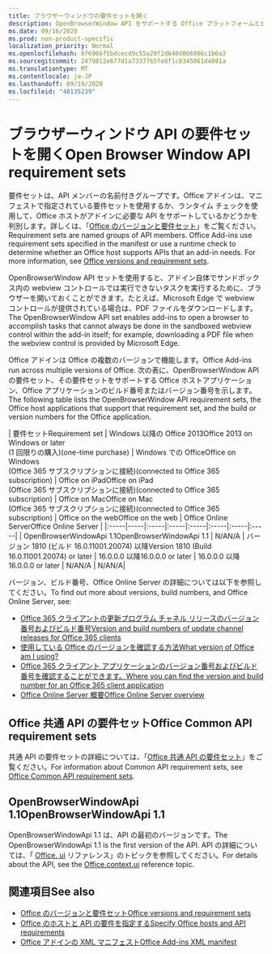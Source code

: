 ```yaml
---
title: ブラウザーウィンドウの要件セットを開く
description: OpenBrowserWindow API をサポートする Office プラットフォームとビルドを指定します。
ms.date: 09/16/2020
ms.prod: non-product-specific
localization_priority: Normal
ms.openlocfilehash: 8f6966f5bdcecd9c55a20f2d640d066906c1b6a3
ms.sourcegitcommit: 2479812e677d1a7337765fe8f1c8345061d4091a
ms.translationtype: MT
ms.contentlocale: ja-JP
ms.lasthandoff: 09/19/2020
ms.locfileid: "48135239"
---
```

# <a name="open-browser-window-api-requirement-sets"></a><span data-ttu-id="43e6b-103">ブラウザーウィンドウ API の要件セットを開く</span><span class="sxs-lookup"><span data-stu-id="43e6b-103">Open Browser Window API requirement sets</span></span>

<span data-ttu-id="43e6b-p101">要件セットは、API メンバーの名前付きグループです。Office アドインは、マニフェストで指定されている要件セットを使用するか、ランタイム チェックを使用して、Office ホストがアドインに必要な API をサポートしているかどうかを判別します。詳しくは、「[Office のバージョンと要件セット](../../develop/office-versions-and-requirement-sets.md)」をご覧ください。</span><span class="sxs-lookup"><span data-stu-id="43e6b-p101">Requirement sets are named groups of API members. Office Add-ins use requirement sets specified in the manifest or use a runtime check to determine whether an Office host supports APIs that an add-in needs. For more information, see [Office versions and requirement sets](../../develop/office-versions-and-requirement-sets.md).</span></span>

<span data-ttu-id="43e6b-107">OpenBrowserWindow API セットを使用すると、アドイン自体でサンドボックス内の webview コントロールでは実行できないタスクを実行するために、ブラウザーを開いておくことができます。たとえば、Microsoft Edge で webview コントロールが提供されている場合は、PDF ファイルをダウンロードします。</span><span class="sxs-lookup"><span data-stu-id="43e6b-107">The OpenBrowserWindow API set enables add-ins to open a browser to accomplish tasks that cannot always be done in the sandboxed webview control within the add-in itself; for example, downloading a PDF file when the webview control is provided by Microsoft Edge.</span></span>

<span data-ttu-id="43e6b-108">Office アドインは Office の複数のバージョンで機能します。</span><span class="sxs-lookup"><span data-stu-id="43e6b-108">Office Add-ins run across multiple versions of Office.</span></span> <span data-ttu-id="43e6b-109">次の表に、OpenBrowserWindow API の要件セット、その要件セットをサポートする Office ホストアプリケーション、Office アプリケーションのビルド番号またはバージョン番号を示します。</span><span class="sxs-lookup"><span data-stu-id="43e6b-109">The following table lists the OpenBrowserWindow API requirement sets, the Office host applications that support that requirement set, and the build or version numbers for the Office application.</span></span>

|  <span data-ttu-id="43e6b-110">要件セット</span><span class="sxs-lookup"><span data-stu-id="43e6b-110">Requirement set</span></span>  | <span data-ttu-id="43e6b-111">Windows 以降の Office 2013</span><span class="sxs-lookup"><span data-stu-id="43e6b-111">Office 2013 on Windows or later</span></span><br><span data-ttu-id="43e6b-112">(1 回限りの購入)</span><span class="sxs-lookup"><span data-stu-id="43e6b-112">(one-time purchase)</span></span> | <span data-ttu-id="43e6b-113">Windows での Office</span><span class="sxs-lookup"><span data-stu-id="43e6b-113">Office on Windows</span></span><br><span data-ttu-id="43e6b-114">(Office 365 サブスクリプションに接続)</span><span class="sxs-lookup"><span data-stu-id="43e6b-114">(connected to Office 365 subscription)</span></span> |  <span data-ttu-id="43e6b-115">Office on iPad</span><span class="sxs-lookup"><span data-stu-id="43e6b-115">Office on iPad</span></span><br><span data-ttu-id="43e6b-116">(Office 365 サブスクリプションに接続)</span><span class="sxs-lookup"><span data-stu-id="43e6b-116">(connected to Office 365 subscription)</span></span>  |  <span data-ttu-id="43e6b-117">Office on Mac</span><span class="sxs-lookup"><span data-stu-id="43e6b-117">Office on Mac</span></span><br><span data-ttu-id="43e6b-118">(Office 365 サブスクリプションに接続)</span><span class="sxs-lookup"><span data-stu-id="43e6b-118">(connected to Office 365 subscription)</span></span>  | <span data-ttu-id="43e6b-119">Office on the web</span><span class="sxs-lookup"><span data-stu-id="43e6b-119">Office on the web</span></span>  |  <span data-ttu-id="43e6b-120">Office Online Server</span><span class="sxs-lookup"><span data-stu-id="43e6b-120">Office Online Server</span></span>  |
|:-----|-----|:-----|:-----|:-----|:-----|:-----|:-----|
| <span data-ttu-id="43e6b-121">OpenBrowserWindowApi 1.1</span><span class="sxs-lookup"><span data-stu-id="43e6b-121">OpenBrowserWindowApi 1.1</span></span>  | <span data-ttu-id="43e6b-122">N/A</span><span class="sxs-lookup"><span data-stu-id="43e6b-122">N/A</span></span> | <span data-ttu-id="43e6b-123">バージョン 1810 (ビルド 16.0.11001.20074) 以降</span><span class="sxs-lookup"><span data-stu-id="43e6b-123">Version 1810 (Build 16.0.11001.20074) or later</span></span> | <span data-ttu-id="43e6b-124">16.0.0.0 以降</span><span class="sxs-lookup"><span data-stu-id="43e6b-124">16.0.0.0 or later</span></span> | <span data-ttu-id="43e6b-125">16.0.0.0 以降</span><span class="sxs-lookup"><span data-stu-id="43e6b-125">16.0.0.0 or later</span></span> | <span data-ttu-id="43e6b-126">N/A</span><span class="sxs-lookup"><span data-stu-id="43e6b-126">N/A</span></span> | <span data-ttu-id="43e6b-127">N/A</span><span class="sxs-lookup"><span data-stu-id="43e6b-127">N/A</span></span>|

<span data-ttu-id="43e6b-128">バージョン、ビルド番号、Office Online Server の詳細については以下を参照してください。</span><span class="sxs-lookup"><span data-stu-id="43e6b-128">To find out more about versions, build numbers, and Office Online Server, see:</span></span>

- [<span data-ttu-id="43e6b-129">Office 365 クライアントの更新プログラム チャネル リリースのバージョン番号およびビルド番号</span><span class="sxs-lookup"><span data-stu-id="43e6b-129">Version and build numbers of update channel releases for Office 365 clients</span></span>](https://support.office.com/article/version-and-build-numbers-of-update-channel-releases-ae942449-1fca-4484-898b-a933ea23def7)
- [<span data-ttu-id="43e6b-130">使用している Office のバージョンを確認する方法</span><span class="sxs-lookup"><span data-stu-id="43e6b-130">What version of Office am I using?</span></span>](https://support.office.com/article/What-version-of-Office-am-I-using-932788b8-a3ce-44bf-bb09-e334518b8b19)
- [<span data-ttu-id="43e6b-131">Office 365 クライアント アプリケーションのバージョン番号およびビルド番号を確認することができます。</span><span class="sxs-lookup"><span data-stu-id="43e6b-131">Where you can find the version and build number for an Office 365 client application</span></span>](https://support.office.com/article/version-and-build-numbers-of-update-channel-releases-ae942449-1fca-4484-898b-a933ea23def7)
- [<span data-ttu-id="43e6b-132">Office Online Server 概要</span><span class="sxs-lookup"><span data-stu-id="43e6b-132">Office Online Server overview</span></span>](/officeonlineserver/office-online-server-overview)

## <a name="office-common-api-requirement-sets"></a><span data-ttu-id="43e6b-133">Office 共通 API の要件セット</span><span class="sxs-lookup"><span data-stu-id="43e6b-133">Office Common API requirement sets</span></span>

<span data-ttu-id="43e6b-134">共通 API の要件セットの詳細については、「[Office 共通 API の要件セット](office-add-in-requirement-sets.md)」をご覧ください。</span><span class="sxs-lookup"><span data-stu-id="43e6b-134">For information about Common API requirement sets, see [Office Common API requirement sets](office-add-in-requirement-sets.md).</span></span>

## <a name="openbrowserwindowapi-11"></a><span data-ttu-id="43e6b-135">OpenBrowserWindowApi 1.1</span><span class="sxs-lookup"><span data-stu-id="43e6b-135">OpenBrowserWindowApi 1.1</span></span>

<span data-ttu-id="43e6b-136">OpenBrowserWindowApi 1.1 は、API の最初のバージョンです。</span><span class="sxs-lookup"><span data-stu-id="43e6b-136">The OpenBrowserWindowApi 1.1 is the first version of the API.</span></span> <span data-ttu-id="43e6b-137">API の詳細については、「 [Office. ui](/javascript/api/office/office.context.ui) リファレンス」のトピックを参照してください。</span><span class="sxs-lookup"><span data-stu-id="43e6b-137">For details about the API, see the [Office.context.ui](/javascript/api/office/office.context.ui) reference topic.</span></span>

## <a name="see-also"></a><span data-ttu-id="43e6b-138">関連項目</span><span class="sxs-lookup"><span data-stu-id="43e6b-138">See also</span></span>

- [<span data-ttu-id="43e6b-139">Office のバージョンと要件セット</span><span class="sxs-lookup"><span data-stu-id="43e6b-139">Office versions and requirement sets</span></span>](../../develop/office-versions-and-requirement-sets.md)
- [<span data-ttu-id="43e6b-140">Office のホストと API の要件を指定する</span><span class="sxs-lookup"><span data-stu-id="43e6b-140">Specify Office hosts and API requirements</span></span>](../../develop/specify-office-hosts-and-api-requirements.md)
- [<span data-ttu-id="43e6b-141">Office アドインの XML マニフェスト</span><span class="sxs-lookup"><span data-stu-id="43e6b-141">Office Add-ins XML manifest</span></span>](../../develop/add-in-manifests.md)
